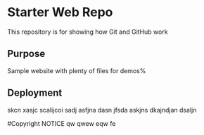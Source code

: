 # Starter Web Repo

This repository is for showing how Git and GitHub work

## Purpose

Sample website with plenty of files for demos%

## Deployment

skcn xasjc scalijcoi
sadj asfjna dasn
jfsda askjns dkajndjan dsaljn

#Copyright
NOTICE
qw
qwew
eqw
fe
